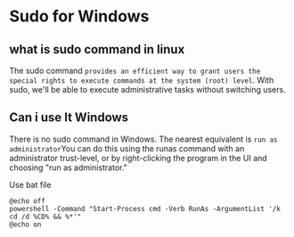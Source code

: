 # Sudo for Windows

## what is sudo command in linux

The sudo command ```provides an efficient way to grant users the special rights to execute commands at the system (root) level```. With sudo, we'll be able to execute administrative tasks without switching users.

## Can i use It Windows

There is no sudo command in Windows. The nearest equivalent is ```run as administrator```You can do this using the runas command with an administrator trust-level, or by right-clicking the program in the UI and choosing "run as administrator."

Use bat file

```
@echo off
powershell -Command "Start-Process cmd -Verb RunAs -ArgumentList '/k cd /d %CD% && %*'"
@echo on

```